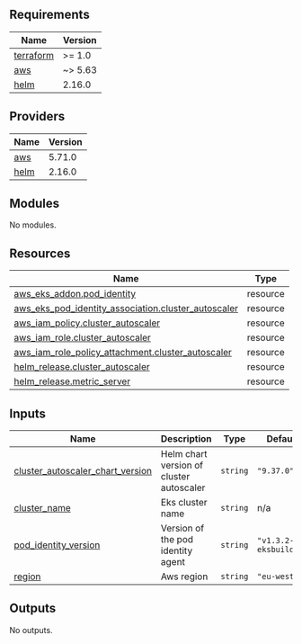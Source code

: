 <!-- BEGIN_TF_DOCS -->
## Requirements

| Name | Version |
|------|---------|
| <a name="requirement_terraform"></a> [terraform](#requirement\_terraform) | >= 1.0 |
| <a name="requirement_aws"></a> [aws](#requirement\_aws) | ~> 5.63 |
| <a name="requirement_helm"></a> [helm](#requirement\_helm) | 2.16.0 |

## Providers

| Name | Version |
|------|---------|
| <a name="provider_aws"></a> [aws](#provider\_aws) | 5.71.0 |
| <a name="provider_helm"></a> [helm](#provider\_helm) | 2.16.0 |

## Modules

No modules.

## Resources

| Name | Type |
|------|------|
| [aws_eks_addon.pod_identity](https://registry.terraform.io/providers/hashicorp/aws/latest/docs/resources/eks_addon) | resource |
| [aws_eks_pod_identity_association.cluster_autoscaler](https://registry.terraform.io/providers/hashicorp/aws/latest/docs/resources/eks_pod_identity_association) | resource |
| [aws_iam_policy.cluster_autoscaler](https://registry.terraform.io/providers/hashicorp/aws/latest/docs/resources/iam_policy) | resource |
| [aws_iam_role.cluster_autoscaler](https://registry.terraform.io/providers/hashicorp/aws/latest/docs/resources/iam_role) | resource |
| [aws_iam_role_policy_attachment.cluster_autoscaler](https://registry.terraform.io/providers/hashicorp/aws/latest/docs/resources/iam_role_policy_attachment) | resource |
| [helm_release.cluster_autoscaler](https://registry.terraform.io/providers/hashicorp/helm/2.16.0/docs/resources/release) | resource |
| [helm_release.metric_server](https://registry.terraform.io/providers/hashicorp/helm/2.16.0/docs/resources/release) | resource |

## Inputs

| Name | Description | Type | Default | Required |
|------|-------------|------|---------|:--------:|
| <a name="input_cluster_autoscaler_chart_version"></a> [cluster\_autoscaler\_chart\_version](#input\_cluster\_autoscaler\_chart\_version) | Helm chart version of cluster autoscaler | `string` | `"9.37.0"` | no |
| <a name="input_cluster_name"></a> [cluster\_name](#input\_cluster\_name) | Eks cluster name | `string` | n/a | yes |
| <a name="input_pod_identity_version"></a> [pod\_identity\_version](#input\_pod\_identity\_version) | Version of the pod identity agent | `string` | `"v1.3.2-eksbuild.2"` | no |
| <a name="input_region"></a> [region](#input\_region) | Aws region | `string` | `"eu-west-1"` | no |

## Outputs

No outputs.
<!-- END_TF_DOCS -->